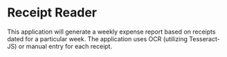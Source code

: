 # Receipt Reader
This application will generate a weekly expense report based on receipts dated for a particular week.
The application uses OCR (utilizing Tesseract-JS) or manual entry for each receipt.

